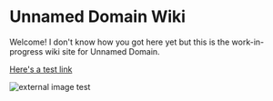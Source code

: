# Unnamed Domain Wiki

Welcome! I don't know how you got here yet but this is the work-in-progress wiki site for Unnamed Domain.

[Here's a test link](./test/article.md)

![external image test](https://via.placeholder.com/500)

